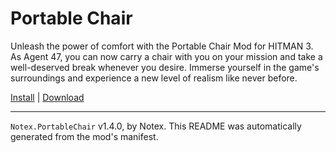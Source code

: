 # Portable Chair

Unleash the power of comfort with the Portable Chair Mod for HITMAN 3. As Agent 47, you can now carry a chair with you on your mission and take a well-deserved break whenever you desire. Immerse yourself in the game's surroundings and experience a new level of realism like never before.

[Install](https://hitman-resources.netlify.app/smf-install-link/https://github.com/Notexe/Portable-Chair/releases/latest/download/mod.framework.zip) | [Download](https://github.com/Notexe/Portable-Chair/releases/latest/download/mod.framework.zip)

---

`Notex.PortableChair` v1.4.0, by Notex. This README was automatically generated from the mod's manifest.
